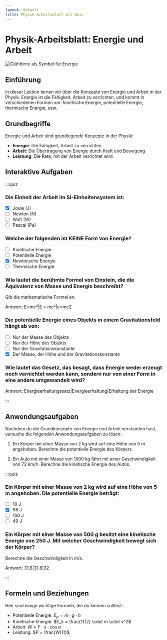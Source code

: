 ```yaml
---
layout: default
title: Physik Arbeitsblatt mit Quiz
---
```


# Physik-Arbeitsblatt: Energie und Arbeit

![Glühbirne als Symbol für Energie](https://images.unsplash.com/photo-1532187863486-abf9dbad1b69?q=80&w=1000)

## Einführung

In dieser Lektion lernen wir über die Konzepte von Energie und Arbeit in der Physik. Energie ist die Fähigkeit, Arbeit zu verrichten, und kommt in verschiedenen Formen vor: kinetische Energie, potentielle Energie, thermische Energie, usw.

## Grundbegriffe

Energie und Arbeit sind grundlegende Konzepte in der Physik:

- **Energie**: Die Fähigkeit, Arbeit zu verrichten
- **Arbeit**: Die Übertragung von Energie durch Kraft und Bewegung
- **Leistung**: Die Rate, mit der Arbeit verrichtet wird

## Interaktive Aufgaben

:::quiz

### Die Einheit der Arbeit im SI-Einheitensystem ist:

- [x] Joule (J)
- [ ] Newton (N)
- [ ] Watt (W)
- [ ] Pascal (Pa)

### Welche der folgenden ist KEINE Form von Energie?

- [ ] Kinetische Energie
- [ ] Potentielle Energie
- [x] Newtonsche Energie
- [ ] Thermische Energie

### Wie lautet die berühmte Formel von Einstein, die die Äquivalenz von Masse und Energie beschreibt?

Gib die mathematische Formel an.

Antwort: E=mc²|E = mc²|e=mc2

### Die potentielle Energie eines Objekts in einem Gravitationsfeld hängt ab von:

- [ ] Nur der Masse des Objekts
- [ ] Nur der Höhe des Objekts
- [ ] Nur der Gravitationskonstante
- [x] Der Masse, der Höhe und der Gravitationskonstante

### Wie lautet das Gesetz, das besagt, dass Energie weder erzeugt noch vernichtet werden kann, sondern nur von einer Form in eine andere umgewandelt wird?

Antwort: Energieerhaltungssatz|Energieerhaltung|Erhaltung der Energie

:::

## Anwendungsaufgaben

Nachdem du die Grundkonzepte von Energie und Arbeit verstanden hast, versuche die folgenden Anwendungsaufgaben zu lösen:

1. Ein Körper mit einer Masse von 2 kg wird auf eine Höhe von 5 m angehoben. Berechne die potentielle Energie des Körpers.
   
2. Ein Auto mit einer Masse von 1000 kg fährt mit einer Geschwindigkeit von 72 km/h. Berechne die kinetische Energie des Autos.

:::quiz

### Ein Körper mit einer Masse von 2 kg wird auf eine Höhe von 5 m angehoben. Die potentielle Energie beträgt:

- [ ] 10 J
- [x] 98 J
- [ ] 100 J
- [ ] 49 J

### Ein Körper mit einer Masse von 500 g besitzt eine kinetische Energie von 250 J. Mit welcher Geschwindigkeit bewegt sich der Körper?

Berechne die Geschwindigkeit in m/s.

Antwort: 31,6|31.6|32

:::

## Formeln und Beziehungen

Hier sind einige wichtige Formeln, die du kennen solltest:

- Potentielle Energie: $E_p = m \cdot g \cdot h$
- Kinetische Energie: $E_k = \frac{1}{2} \cdot m \cdot v^2$
- Arbeit: $W = F \cdot s \cdot \cos{\alpha}$
- Leistung: $P = \frac{W}{t}$
